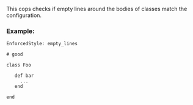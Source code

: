 This cops checks if empty lines around the bodies of classes match
the configuration.

### Example:

    EnforcedStyle: empty_lines

    # good

    class Foo

       def bar
         ...
       end

    end